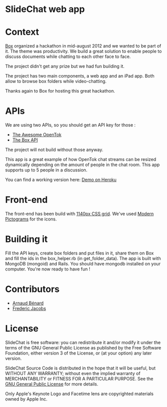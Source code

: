 SlideChat web app
=================

# Context

[Box](https://www.box.com/) organized a hackathon in mid-august 2012 and we wanted to be part of it. The theme was productivity. We build a great solution to enable people to discuss documents while chatting to each other face to face.

The project didn't get any prize but we had fun building it. 

The project has two main components, a web app and an iPad app. Both allow to browse box folders while video-chatting.

Thanks again to Box for hosting this great hackathon.

# APIs 

We are using two APIs, so you should get an API key for those : 

- [The Awesome OpenTok](http://www.tokbox.com/opentok/api/documentation)
- [The Box API](http://developers.box.com/)

The project will not build without those anyway.

This app is a great example of how OpenTok chat streams can be resized dynamically depending on the amount of people in the chat room. This app supports up to 5 people in a discussion.

You can find a working version here: [Demo on Heroku](http://gentle-wildwood-8274.herokuapp.com/)

# Front-end 

The front-end has been build with [1140px CSS grid](http://cssgrid.net). We've used [Modern Pictograms](http://www.fontsquirrel.com/fonts/modern-pictograms) for the icons.

# Building it

Fill the API keys, create box folders and put files in it, share them on Box and fill the ids in the box_helper.rb (in get_folder_data). The app is built with MongoDB (mongoid) and Rails. You should have mongodb installed on your computer.
You're now ready to have fun !

# Contributors 

- [Arnaud Bénard](https://twitter.com/arnaudbenard) 
- [Frederic Jacobs](http://twitter.com/frederic.jacobs)

# License 
SlideChat is free software: you can redistribute it and/or modify it under the terms of the GNU General Public License as published by the Free Software Foundation, either version 3 of the License, or (at your option) any later version.

SlideChat Source Code is distributed in the hope that it will be useful, but WITHOUT ANY WARRANTY; without even the implied warranty of MERCHANTABILITY or FITNESS FOR A PARTICULAR PURPOSE.  See the [GNU General Public License](http://www.gnu.org/licenses/) for more details.

Only Apple's Keynote Logo and Facetime lens are copyrighted materials owned by Apple Inc. 